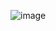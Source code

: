 ![image](https://user-images.githubusercontent.com/46083045/210075735-6b892797-a114-4909-b2fe-2b8d5587a65b.png)

